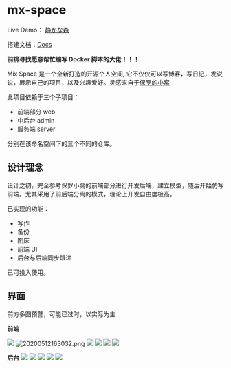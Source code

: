 # mx-space

Live Demo： [静かな森](https://innei.ren/)

搭建文档：[Docs](https://wibus.gitee.io/docs/mix-space)

**前排寻找愿意帮忙编写 Docker 脚本的大佬！！！**

Mix Space 是一个全新打造的开源个人空间, 它不仅仅可以写博客，写日记，发说说，展示自己的项目，以及兴趣爱好。灵感来自于[保罗的小窝](https://paul.ren)

此项目依赖于三个子项目：

- 前端部分 web
- 中后台 admin
- 服务端 server

分别在该命名空间下的三个不同的仓库。

## 设计理念

设计之初，完全参考保罗小窝的前端部分进行开发后端，建立模型，随后开始仿写前端。尤其采用了前后端分离的模式，理论上开发自由度极高。

已实现的功能：

- 写作
- 备份
- 图床
- 前端 UI
- 后台与后端同步跟进

已可投入使用。

## 界面

前方多图预警，可能已过时，以实际为主

**前端**

![](https://cdn.jsdelivr.net/gh/innei/img-bed@master/20200512160755.png)
![20200512163032.png](https://i.loli.net/2020/05/12/BgP7W1GV5pyt3lo.png)
![](https://cdn.jsdelivr.net/gh/innei/img-bed@master/20200512163432.png)
![](https://cdn.jsdelivr.net/gh/innei/img-bed@master/20200512163633.png)
![](https://cdn.jsdelivr.net/gh/innei/img-bed@master/20200512163659.png)
![](https://cdn.jsdelivr.net/gh/innei/img-bed@master/20200512163740.png)

**后台**
![](https://cdn.jsdelivr.net/gh/innei/img-bed@master/20200512163821.png)
![](https://cdn.jsdelivr.net/gh/innei/img-bed@master/20200512163843.png)
![](https://i.loli.net/2020/05/12/7VJFQfoChSvauji.png)
![](https://i.loli.net/2020/05/12/d2YDkVTgtSwILXJ.png)
![](https://i.loli.net/2020/05/12/OU1xc7SvK5wGDmb.png)
